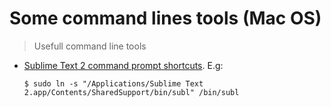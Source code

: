 # Some command lines tools (Mac OS)

> Usefull command line tools

- [Sublime Text 2 command prompt shortcuts](https://www.sublimetext.com/docs/2/osx_command_line.html). E.g:

  `$ sudo ln -s "/Applications/Sublime Text 2.app/Contents/SharedSupport/bin/subl" /bin/subl`